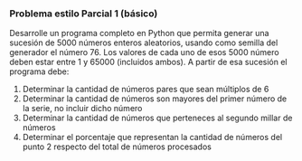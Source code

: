 ### Problema estilo Parcial 1 (básico)

Desarrolle un programa completo en Python que permita generar una sucesión de 5000 números enteros aleatorios, usando 
como semilla del generador el número 76. Los valores de cada uno de esos 5000 número deben estar entre 1 y 65000
(incluidos ambos). A partir de esa sucesión el programa debe:

1. Determinar la cantidad de números pares que sean múltiplos de 6
2. Determinar la cantidad de números son mayores del primer número de la serie, no incluir dicho número
3. Determinar la cantidad de números que perteneces al segundo millar de números
4. Determinar el porcentaje que representan la cantidad de números del punto 2 respecto del total de números procesados